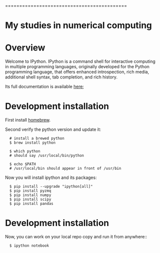 ===========================================

My studies in numerical computing
=================================

Overview
========

Welcome to IPython. IPython is a command shell for interactive computing in multiple programming languages, originally developed for the Python programming language, that offers enhanced introspection, rich media, additional shell syntax, tab completion, and rich history.

Its full documentation is available [here](http://ipython.org/documentation.html);

Development installation
========================

First install [homebrew](http://brew.sh/).

Second verify the python version and update it:

```ssh
  # install a brewed python
  $ brew install python

  $ which python
  # should say /usr/local/bin/python

  $ echo $PATH
  # /usr/local/bin should appear in front of /usr/bin
```

Now you will install ipython and its packages:

```ssh
  $ pip install --upgrade "ipython[all]"
  $ pip install pyzmq
  $ pip install numpy
  $ pip install scipy
  $ pip install pandas
```

Development installation
========================

Now, you can work on your local repo copy and run it from anywhere::

```ssh
  $ ipython notebook
```
